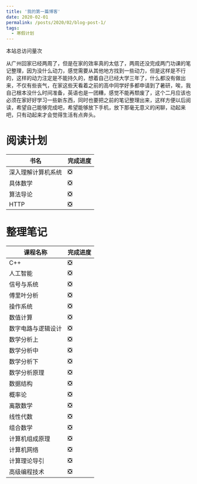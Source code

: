 ```yaml
---
title: '我的第一篇博客'
date: 2020-02-01
permalink: /posts/2020/02/blog-post-1/
tags:
  - 寒假计划
---
```



<script async src="//busuanzi.ibruce.info/busuanzi/2.3/busuanzi.pure.mini.js"></script>
<span id="busuanzi_container_site_pv">本站总访问量<span id="busuanzi_value_site_pv"></span>次</span>


从广州回家已经两周了，但是在家的效率真的太低了，两周还没完成两门功课的笔记整理，因为没什么动力，感觉需要从其他地方找到一些动力，但是这样是不行的，这样的动力注定是不能持久的，想着自己已经大学三年了，什么都没有做出来，不仅有些丧气，在家这些天看着之前的高中同学好多都申请到了暑研，唉，我自己根本没什么时间准备，英语也是一团糟，感觉不能再颓废了，这个二月应该也必须在家好好学习一些新东西，同时也要把之前的笔记整理出来，这样方便以后阅读，希望自己能够完成吧，希望能够放下手机，放下那毫无意义的闲聊，动起来吧，只有动起来才会觉得生活有点奔头。

阅读计划
=======

|书名|完成进度|
|-|-|
|深入理解计算机系统|❎|
|具体数学|❎|
|算法导论|❎|
|HTTP|❎|


整理笔记
=======

|课程名称|完成进度|
|-|-|
|C++|❎|
|人工智能|❎|
|信号与系统|❎|
|傅里叶分析|❎|
|操作系统|❎|
|数值计算|❎|
|数字电路与逻辑设计|❎|
|数学分析上|❎|
|数学分析中|❎|
|数学分析下|❎|
|数学分析原理|❎|
|数据结构|❎|
|概率论|❎|
|离散数学|❎|
|线性代数|❎|
|组合数学|❎|
|计算机组成原理|❎|
|计算机网络|❎|
|计算理论导引|❎|
|高级编程技术|❎|


